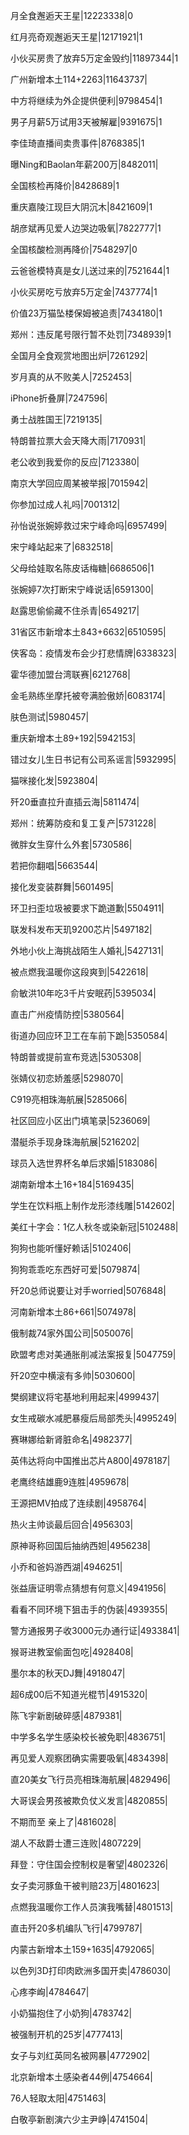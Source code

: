 月全食邂逅天王星|12223338|0

红月亮奇观邂逅天王星|12171921|1

小伙买房贵了放弃5万定金毁约|11897344|1

广州新增本土114+2263|11643737|

中方将继续为外企提供便利|9798454|1

男子月薪5万试用3天被解雇|9391675|1

李佳琦直播间卖贵事件|8768385|1

曝Ning和Baolan年薪200万|8482011|

全国核检再降价|8428689|1

重庆嘉陵江现巨大阴沉木|8421609|1

胡彦斌再见爱人边哭边吸氧|7822777|1

全国核酸检测再降价|7548297|0

云爸爸模特真是女儿送过来的|7521644|1

小伙买房吃亏放弃5万定金|7437774|1

价值23万猫坠楼保姆被追责|7434180|1

郑州：违反尾号限行暂不处罚|7348939|1

全国月全食观赏地图出炉|7261292|

岁月真的从不败美人|7252453|

iPhone折叠屏|7247596|

勇士战胜国王|7219135|

特朗普拉票大会天降大雨|7170931|

老公收到我爱你的反应|7123380|

南京大学回应周某被举报|7015942|

你参加过成人礼吗|7001312|

孙怡说张婉婷救过宋宁峰命吗|6957499|

宋宁峰站起来了|6832518|

父母给娃取名陈皮话梅糖|6686506|1

张婉婷7次打断宋宁峰说话|6591300|

赵露思偷偷藏不住杀青|6549217|

31省区市新增本土843+6632|6510595|

侠客岛：疫情发布会少打悲情牌|6338323|

霍华德加盟台湾联赛|6212768|

金毛熟练坐摩托被夸满脸傲娇|6083174|

肤色测试|5980457|

重庆新增本土89+192|5942153|

错过女儿生日书记有公司系谣言|5932995|

猫咪接化发|5923804|

歼20垂直拉升直插云海|5811474|

郑州：统筹防疫和复工复产|5731228|

微胖女生穿什么外套|5730586|

若把你翻唱|5663544|

接化发变装群舞|5601495|

环卫扫歪垃圾被要求下跪道歉|5504911|

联发科发布天玑9200芯片|5497182|

外地小伙上海挑战陌生人婚礼|5427131|

被点燃我温暖你这段爽到|5422618|

俞敏洪10年吃3千片安眠药|5395034|

直击广州疫情防控|5380564|

街道办回应环卫工在车前下跪|5350584|

特朗普或提前宣布竞选|5305308|

张婧仪初恋娇羞感|5298070|

C919亮相珠海航展|5285066|

社区回应小区出门填笔录|5236069|

潜艇杀手现身珠海航展|5216202|

球员入选世界杯名单后求婚|5183086|

湖南新增本土16+184|5169435|

学生在饮料瓶上制作龙形漆线雕|5142602|

美红十字会：1亿人秋冬或染新冠|5102488|

狗狗也能听懂好赖话|5102406|

狗狗乖乖吃东西好可爱|5079874|

歼20总师说要让对手worried|5076848|

河南新增本土86+661|5074978|

俄制裁74家外国公司|5050076|

欧盟考虑对美通胀削减法案报复|5047759|

歼20空中横滚有多帅|5030600|

樊纲建议将宅基地利用起来|4999437|

女生戒碳水减肥暴瘦后局部秃头|4995249|

赛琳娜给新肾脏命名|4982377|

英伟达将向中国推出芯片A800|4978187|

老鹰终结雄鹿9连胜|4959678|

王源把MV拍成了连续剧|4958764|

热火主帅谈最后回合|4956303|

原神哥称回国后抽纳西妲|4956238|

小乔和爸妈游西湖|4946251|

张益唐证明零点猜想有何意义|4941956|

看看不同环境下狙击手的伪装|4939355|

警方通报男子收3000元办通行证|4933841|

猴哥进教室偷面包吃|4928408|

墨尔本的秋天DJ舞|4918047|

超6成00后不知道光棍节|4915320|

陈飞宇新剧破碎感|4879381|

中学多名学生感染校长被免职|4836751|

再见爱人观察团确实需要吸氧|4834398|

直20美女飞行员亮相珠海航展|4829496|

大哥误会男孩被欺负仗义发言|4820855|

不期而至 亲上了|4816028|

湖人不敌爵士遭三连败|4807229|

拜登：守住国会控制权是奢望|4802326|

女子卖河豚鱼干被判赔23万|4801623|

点燃我温暖你工作人员演我嘴替|4801513|

直击歼20多机编队飞行|4799787|

内蒙古新增本土159+1635|4792065|

以色列3D打印肉欧洲多国开卖|4786030|

心疼李峋|4784647|

小奶猫抱住了小奶狗|4783742|

被强制开机的25岁|4777413|

女子与刘红英同名被网暴|4772902|

北京新增本土感染者44例|4754664|

76人轻取太阳|4751463|

白敬亭新剧演六少主尹峥|4741504|

